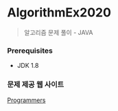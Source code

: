 # AlgorithmEx2020
> 알고리즘 문제 풀이 - JAVA


### Prerequisites
* JDK 1.8

### 문제 제공 웹 사이트
[Programmers](https://programmers.co.kr/)
